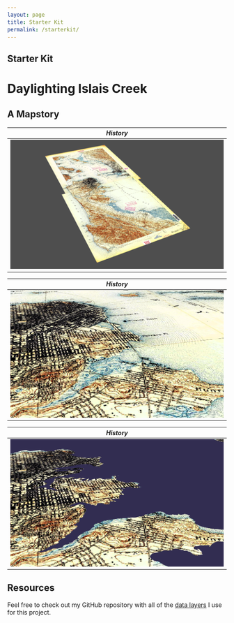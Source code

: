 ```yaml
---
layout: page
title: Starter Kit
permalink: /starterkit/
---
```


## Starter Kit
# Daylighting Islais Creek
## A Mapstory

| *History* |
|:--:| 
| ![Islais Creek](https://raw.githubusercontent.com/sburtner/critical_infrastructure/master/images/outputs/a_historic_out.png) |

| *History* |
|:--:| 
| ![Islais Creek](https://raw.githubusercontent.com/sburtner/critical_infrastructure/master/images/outputs/b_historic_in.png) |

| *History* |
|:--:| 
| ![Islais Creek](https://raw.githubusercontent.com/sburtner/critical_infrastructure/master/images/outputs/c_historic_water.png) |


## Resources

Feel free to check out my GitHub repository with all of the [data layers](https://github.com/sburtner/critical_infrastructure) I use for this project.
